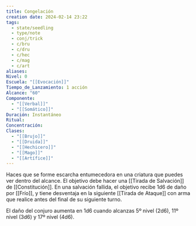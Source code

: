 ```yaml
---
title: Congelación
creation date: 2024-02-14 23:22
tags:
  - state/seedling
  - type/note
  - conj/trick
  - c/bru
  - c/dru
  - c/hec
  - c/mag
  - c/art
aliases: 
Nivel: 0
Escuela: "[[Evocación]]"
Tiempo_de_Lanzamiento: 1 acción
Alcance: "60"
Componente:
  - "[[Verbal]]"
  - "[[Somático]]"
Duración: Instantáneo
Ritual: 
Concentración: 
Clases:
  - "[[Brujo]]"
  - "[[Druida]]"
  - "[[Hechicero]]"
  - "[[Mago]]"
  - "[[Artífice]]"
---
```

Haces que se forme escarcha entumecedora en una criatura que puedes ver dentro del alcance. El objetivo debe hacer una [[Tirada de Salvación]] de [[Constitución]]. En una salvación fallida, el objetivo recibe 1d6 de daño por [[Frío]], y tiene desventaja en la siguiente [[Tirada de Ataque]] con arma que realice antes del final de su siguiente turno.

El daño del conjuro aumenta en 1d6 cuando alcanzas 5º nivel (2d6), 11º nivel (3d6) y 17º nivel (4d6).
